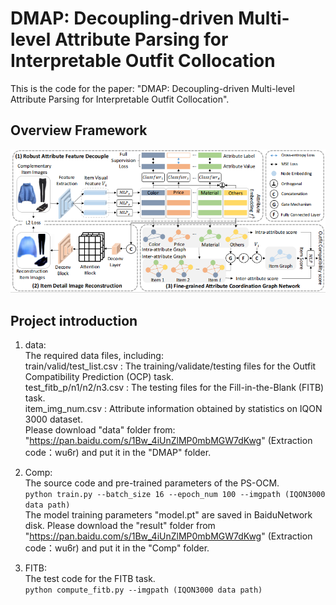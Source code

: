 # DMAP: Decoupling-driven Multi-level Attribute Parsing for Interpretable Outfit Collocation

This is the code for the paper: "DMAP: Decoupling-driven Multi-level Attribute Parsing for Interpretable Outfit Collocation".

## Overview Framework

![image-20240115160920333](./framework.png)

## Project introduction

1. data:  
   The required data files, including:  
   train/valid/test_list.csv : The training/validate/testing files for the Outfit Compatibility Prediction (OCP) task.  
   test_fitb_p/n1/n2/n3.csv : The testing files for the  Fill-in-the-Blank (FITB)  task.  
   item_img_num.csv : Attribute information obtained by statistics on IQON 3000 dataset.  
   Please download "data" folder from: "https://pan.baidu.com/s/1Bw_4iUnZlMP0mbMGW7dKwg" (Extraction code：wu6r) and put it in the "DMAP" folder.  

2. Comp:  
    The source code and pre-trained parameters of the PS-OCM.  
    `python train.py --batch_size 16 --epoch_num 100 --imgpath (IQON3000 data path)`  
   The model training parameters "model.pt" are saved in BaiduNetwork disk. Please download the "result" folder from "https://pan.baidu.com/s/1Bw_4iUnZlMP0mbMGW7dKwg" (Extraction code：wu6r) and put it in the "Comp" folder.  

3. FITB:  
    The test code for the FITB task.  
    `python compute_fitb.py --imgpath (IQON3000 data path)`  
